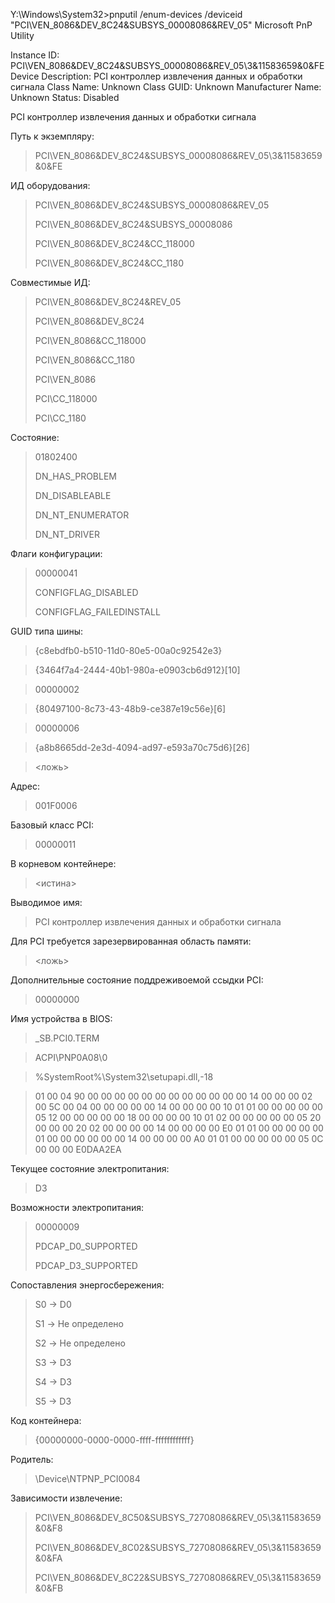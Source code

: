 Y:\Windows\System32>pnputil /enum-devices /deviceid "PCI\VEN_8086&DEV_8C24&SUBSYS_00008086&REV_05"
Microsoft PnP Utility

Instance ID:                PCI\VEN_8086&DEV_8C24&SUBSYS_00008086&REV_05\3&11583659&0&FE
Device Description:         PCI контроллер извлечения данных и обработки сигнала
Class Name:                 Unknown
Class GUID:                 Unknown
Manufacturer Name:          Unknown
Status:                     Disabled

PCI контроллер извлечения данных и обработки сигнала

Путь к экземпляру:

>PCI\VEN_8086&DEV_8C24&SUBSYS_00008086&REV_05\3&11583659&0&FE

ИД оборудования:

>PCI\VEN_8086&DEV_8C24&SUBSYS_00008086&REV_05
>
>PCI\VEN_8086&DEV_8C24&SUBSYS_00008086
>
>PCI\VEN_8086&DEV_8C24&CC_118000
>
>PCI\VEN_8086&DEV_8C24&CC_1180

Совместимые ИД:

>PCI\VEN_8086&DEV_8C24&REV_05
>
>PCI\VEN_8086&DEV_8C24
>
>PCI\VEN_8086&CC_118000
>
>PCI\VEN_8086&CC_1180
>
>PCI\VEN_8086
>
>PCI\CC_118000
>
>PCI\CC_1180

Состояние:

>01802400
>
>DN_HAS_PROBLEM
>
>DN_DISABLEABLE
>
>DN_NT_ENUMERATOR
>
>DN_NT_DRIVER
>

Флаги конфигурации:

>00000041
>
>CONFIGFLAG_DISABLED
>
>CONFIGFLAG_FAILEDINSTALL

GUID типа шины:

>{c8ebdfb0-b510-11d0-80e5-00a0c92542e3}


>{3464f7a4-2444-40b1-980a-e0903cb6d912}[10]

>00000002

>{80497100-8c73-43-48b9-ce387e19c56e}[6]

>00000006

>{a8b8665dd-2e3d-4094-ad97-e593a70c75d6}[26]

><ложь>


Адрес:

>001F0006

Базовый класс PCI:

>00000011

В корневом контейнере:

><истина>

Выводимое имя:

>PCI контроллер извлечения данных и обработки сигнала


Для PCI требуется зарезервированная область памяти:

><ложь>


Дополнительные состояние поддреживоемой ссыдки PCI:

>00000000

Имя устройства в BIOS:
>\_SB.PCI0.TERM


>ACPI\PNP0A08\0

>%SystemRoot%\System32\setupapi.dll,-18

>01 00 04 90 00 00 00 00 00 00 00 00 00 00 00 00 14 00 00 00 
02 00 5C 00 04 00 00 00 00 00 14 00 00 00 00 10 01 01 00 00 
00 00 00 05 12 00 00 00 00 00 18 00 00 00 00 10 01 02 00 00 
00 00 00 05 20 00 00 00 20 02 00 00 00 00 14 00 00 00 00 E0 
01 01 00 00 00 00 00 01 00 00 00 00 00 00 14 00 00 00 00 A0 
01 01 00 00 00 00 00 05 0C 00 00 00 
>E0DAA2EA

Текущее состояние электропитания:
>D3

Возможности электропитания:
>00000009
>
>PDCAP_D0_SUPPORTED
>
>PDCAP_D3_SUPPORTED

Сопоставления энергосбережения:
>S0 -> D0
>
>S1 -> Не определено
>
>S2 -> Не определено
>
>S3 -> D3
>
>S4 -> D3
>
>S5 -> D3

Код контейнера:
>{00000000-0000-0000-ffff-ffffffffffff}

Родитель:

>\Device\NTPNP_PCI0084

Зависимости извлечение:

>PCI\VEN_8086&DEV_8C50&SUBSYS_72708086&REV_05\3&11583659&0&F8
>
>PCI\VEN_8086&DEV_8C02&SUBSYS_72708086&REV_05\3&11583659&0&FA
>
>PCI\VEN_8086&DEV_8C22&SUBSYS_72708086&REV_05\3&11583659&0&FB

